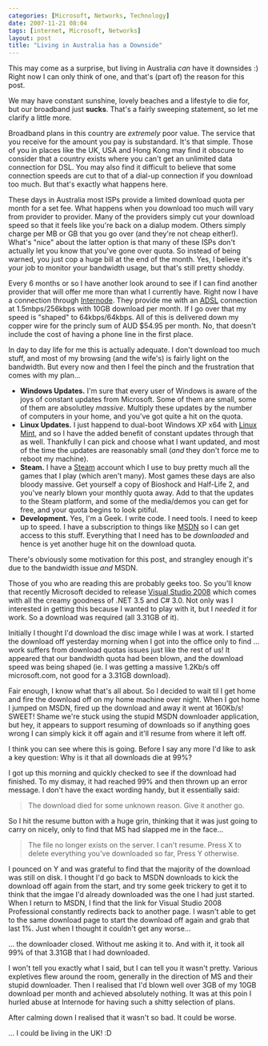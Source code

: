 ```yaml
---
categories: [Microsoft, Networks, Technology]
date: 2007-11-21 08:04
tags: [internet, Microsoft, Networks]
layout: post
title: "Living in Australia has a Downside"
---
```

This may come as a surprise, but living in Australia <em>can</em> have it downsides :) Right now I can only think of one, and that's (part of) the reason for this post.

We may have constant sunshine, lovely beaches and a lifestyle to die for, but our broadband just <strong>sucks</strong>. That's a fairly sweeping statement, so let me clarify a little more.

Broadband plans in this country are <em>extremely</em> poor value. The service that you receive for the amount you pay is substandard. It's that simple. Those of you in places like the UK, USA and Hong Kong may find it obscure to consider that a country exists where you can't get an unlimited data connection for DSL. You may also find it difficult to believe that some connection speeds are cut to that of a dial-up connection if you download too much. But that's exactly what happens here.

<!--more-->

These days in Australia most ISPs provide a limited download quota per month for a set fee. What happens when you download too much will vary from provider to provider. Many of the providers simply cut your download speed so that it feels like you're back on a dialup modem. Others simply charge per MB or GB that you go over (and they're not cheap either!). What's "nice" about the latter option is that many of these ISPs don't actually let you know that you've gone over quota. So instead of being warned, you just cop a huge bill at the end of the month. Yes, I believe it's your job to monitor your bandwidth usage, but that's still pretty shoddy.

Every 6 months or so I have another look around to see if I can find another provider that will offer me more than what I currently have. Right now I have a connection through <a href="http://www.internode.on.net/" title="Internode">Internode</a>. They provide me with an <a href="http://en.wikipedia.org/wiki/ADSL" title="ADSL">ADSL</a> connection at 1.5mbps/256kbps with 10GB download per month. If I go over that my speed is "shaped" to 64kbps/64kbps. All of this is delivered down my copper wire for the princly sum of AUD $54.95 per month. No, that doesn't include the cost of having a phone line in the first place.

In day to day life for me this is actually adequate. I don't download too much stuff, and most of my browsing (and the wife's) is fairly light on the bandwidth. But every now and then I feel the pinch and the frustration that comes with my plan...  <ul><li><strong>Windows Updates.</strong> I'm sure that every user of Windows is aware of the joys of constant updates from Microsoft. Some of them are small, some of them are absolutley <em>massive</em>. Multiply these updates by the number of computers in your home, and you've got quite a hit on the quota.</li><li><strong>Linux Updates.</strong> I just happend to dual-boot Windows XP x64 with <a href="http://www.linuxmint.com/" title="Linux Mint">Linux Mint</a>, and so I have the added benefit of constant updates through that as well. Thankfully I can pick and choose what I want updated, and most of the time the updates are reasonably small (<em>and</em> they don't force me to reboot my machine).</li><li><strong>Steam.</strong> I have a <a href="http://www.steampowered.com/" title="Steam">Steam</a> account which I use to buy pretty much all the games that I play (which aren't many). Most games these days are also bloody massive. Get yourself a copy of Bioshock and Half-Life 2, and you've nearly blown your monthly quota away. Add to that the updates to the Steam platform, and some of the media/demos you can get for free, and your quota begins to look pitiful.</li><li><strong>Development.</strong> Yes, I'm a Geek. I write code. I need tools. I need to keep up to speed. I have a subscription to things like <a href="http://www.microsoft.com/msdn/" title="MSDN">MSDN</a> so I can get access to this stuff. Everything that I need has to be <em>downloaded</em> and hence is yet another huge hit on the download quota.</li></ul>There's obviously some motivation for this post, and strangley enough it's due to the bandwidth issue <em>and</em> MSDN.

Those of you who are reading this are probably geeks too. So you'll know that recently Microsoft decided to release <a href="http://msdn2.microsoft.com/en-us/vstudio/products/aa700831.aspx" title="Visual Studio 2008">Visual Studio 2008</a> which comes with all the creamy goodness of .NET 3.5 and C# 3.0. Not only was I interested in getting this because I wanted to play with it, but I <em>needed</em> it for work. So a download was required (all 3.31GB of it).

Initially I thought I'd download the disc image while I was at work. I started the download off yesterday morning when I got into the office only to find ... work suffers from download quotas issues just like the rest of us! It appeared that our bandwidth quota had been blown, and the download speed was being shaped (ie. I was getting a massive 1.2Kb/s off microsoft.com, not good for a 3.31GB download).

Fair enough, I know what that's all about. So I decided to wait til I get home and fire the download off on my home machine over night. When I got home I jumped on MSDN, fired up the download and away it went at 160Kb/s! SWEET! Shame we're stuck using the stupid MSDN downloader application, but hey, it appears to support resuming of downloads so if anything goes wrong I can simply kick it off again and it'll resume from where it left off.

I think you can see where this is going. Before I say any more I'd like to ask a key question: Why is it that all downloads die at 99%?

I got up this morning and quickly checked to see if the download had finished. To my dismay, it had reached 99% and then thrown up an error message. I don't have the exact wording handy, but it essentially said:<blockquote><p>The download died for some unknown reason. Give it another go.</p></blockquote>So I hit the resume button with a huge grin, thinking that it was just going to carry on nicely, only to find that MS had slapped me in the face...<blockquote><p>The file no longer exists on the server. I can't resume. Press X to delete everything you've downloaded so far, Press Y otherwise.</p></blockquote>I pounced on Y and was grateful to find that the majority of the download was still on disk. I thought I'd go back to MSDN downloads to kick the download off again from the start, and try some geek trickery to get it to think that the imgae I'd already downloaded was the one I had just started. When I return to MSDN, I find that the link for Visual Studio 2008 Professional constantly redirects back to another page. I wasn't able to get to the same download page to start the download off again and grab that last 1%. Just when I thought it couldn't get any worse...

... the downloader closed. Without me asking it to. And with it, it took all 99% of that 3.31GB that I had downloaded.

I won't tell you exactly what I said, but I can tell you it wasn't pretty. Various expletives flew around the room, generally in the direction of MS and their stupid downloader. Then I realised that I'd blown well over 3GB of my 10GB download per month and achieved absolutely nothing. It was at this poin I hurled abuse at Internode for having such a shitty selection of plans.

After calming down I realised that it wasn't so bad. It could be worse.

... I could be living in the UK! :D
